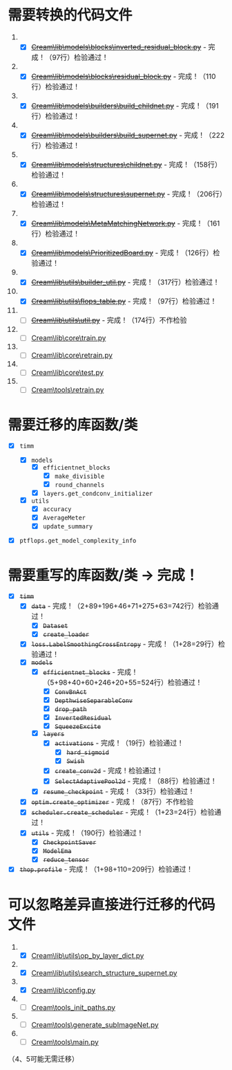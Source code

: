 <font size = "3">

# 需要转换的代码文件

1. - [x] ~~[Cream\lib\models\blocks\inverted_residual_block.py](Cream\lib\models\blocks\inverted_residual_block.py)~~ - 完成！（97行）检验通过！
2. - [x] ~~[Cream\lib\models\blocks\residual_block.py](Cream\lib\models\blocks\residual_block.py)~~ - 完成！（110行）检验通过！
3. - [x] ~~[Cream\lib\models\builders\build_childnet.py](Cream\lib\models\builders\build_childnet.py)~~ - 完成！（191行）检验通过！
4. - [x] ~~[Cream\lib\models\builders\build_supernet.py](Cream\lib\models\builders\build_supernet.py)~~ - 完成！（222行）检验通过！
5. - [x] ~~[Cream\lib\models\structures\childnet.py](Cream\lib\models\structures\childnet.py)~~ - 完成！（158行）检验通过！
6. - [x] ~~[Cream\lib\models\structures\supernet.py](Cream\lib\models\structures\supernet.py)~~ - 完成！（206行）检验通过！
7. - [x] ~~[Cream\lib\models\MetaMatchingNetwork.py](Cream\lib\models\MetaMatchingNetwork.py)~~ - 完成！（161行）检验通过！
8. - [x] ~~[Cream\lib\models\PrioritizedBoard.py](Cream\lib\models\PrioritizedBoard.py)~~ - 完成！（126行）检验通过！
9. - [x] ~~[Cream\lib\utils\builder_util.py](Cream\lib\utils\builder_util.py)~~ - 完成！（317行）检验通过！
10. - [x] ~~[Cream\lib\utils\flops_table.py](Cream\lib\utils\flops_table.py)~~ - 完成！（97行）检验通过！
11. - [ ] ~~[Cream\lib\utils\util.py](Cream\lib\utils\util.py)~~ - 完成！（174行）不作检验
12. - [ ] [Cream\lib\core\train.py](Cream\lib\core\train.py)
13. - [ ] [Cream\lib\core\retrain.py](Cream\lib\core\retrain.py)
14. - [ ] [Cream\lib\core\test.py](Cream\lib\core\test.py)
15. - [ ] [Cream\tools\retrain.py](Cream\tools\retrain.py)

# 需要迁移的库函数/类

- [x] `timm`
  - [x] `models`
    - [x] `efficientnet_blocks`
      - [x] `make_divisible`
      - [x] `round_channels`
    - [x] `layers.get_condconv_initializer`
  - [x] `utils`
    - [x] `accuracy`
    - [x] `AverageMeter`
    - [x] `update_summary`
- [x] `ptflops.get_model_complexity_info`


# 需要重写的库函数/类 -> 完成！

- [x] ~~`timm`~~
  - [x] ~~`data`~~ - 完成！（2+89+196+46+71+275+63=742行）检验通过！
    - [x] ~~`Dataset`~~
    - [x] ~~`create_loader`~~
  - [x] ~~`loss.LabelSmoothingCrossEntropy`~~ - 完成！（1+28=29行）检验通过！
  - [x] ~~`models`~~
    - [x] ~~`efficientnet_blocks`~~ - 完成！（5+98+40+60+246+20+55=524行）检验通过！
      - [x] ~~`ConvBnAct`~~
      - [x] ~~`DepthwiseSeparableConv`~~
      - [x] ~~`drop_path`~~
      - [x] ~~`InvertedResidual`~~
      - [x] ~~`SqueezeExcite`~~
    - [x] ~~`layers`~~
      - [x] ~~`activations`~~ - 完成！（19行）检验通过！
        - [x] ~~`hard_sigmoid`~~
        - [x] ~~`Swish`~~
      - [x] ~~`create_conv2d`~~ - 完成！检验通过！
      - [x] ~~`SelectAdaptivePool2d`~~ - 完成！（88行）检验通过！
    - [x] ~~`resume_checkpoint`~~ - 完成！（33行）检验通过！
  - [x] ~~`optim.create_optimizer`~~ - 完成！（87行）不作检验
  - [x] ~~`scheduler.create_scheduler`~~ - 完成！（1+23=24行）检验通过！
  - [x] ~~`utils`~~ - 完成！（190行）检验通过！
    - [x] ~~`CheckpointSaver`~~
    - [x] ~~`ModelEma`~~
    - [x] ~~`reduce_tensor`~~
- [x] ~~`thop.profile`~~ - 完成！（1+98+110=209行）检验通过！

# 可以忽略差异直接进行迁移的代码文件

1. - [x] [Cream\lib\utils\op_by_layer_dict.py](Cream\lib\utils\op_by_layer_dict.py)
2. - [x] [Cream\lib\utils\search_structure_supernet.py](Cream\lib\utils\search_structure_supernet.py)
3. - [x] [Cream\lib\config.py](Cream\lib\config.py)
4. - [ ] [Cream\tools\_init_paths.py](Cream\tools\_init_paths.py)
5. - [ ] [Cream\tools\generate_subImageNet.py](Cream\tools\generate_subImageNet.py)
6. - [ ] [Cream\tools\main.py](Cream\tools\main.py)

（4、5可能无需迁移）